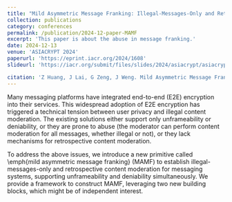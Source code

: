 ```yaml
---
title: "Mild Asymmetric Message Franking: Illegal-Messages-Only and Retrospective Content Moderation"
collection: publications
category: conferences
permalink: /publication/2024-12-paper-MAMF
excerpt: 'This paper is about the abuse in message franking.'
date: 2024-12-13
venue: 'ASIACRYPT 2024'
paperurl: 'https://eprint.iacr.org/2024/1608'
slideurl: 'https://iacr.org/submit/files/slides/2024/asiacrypt/asiacrypt2024/46/46_slides.pdf'

citation: 'Z Huang, J Lai, G Zeng, J Weng. Mild Asymmetric Message Franking: Illegal-Messages-Only and Retrospective Content Moderation. ASIACRYPT 2024.'
---
```


Many messaging platforms have integrated end-to-end (E2E) encryption into their services. This widespread adoption of E2E encryption has triggered a technical tension between user privacy and illegal content moderation. The existing solutions either support only unframeability or deniability, or they are prone to abuse (the moderator can perform content moderation for all messages, whether illegal or not), or they lack mechanisms for retrospective content moderation.

To address the above issues, we introduce a new primitive called \emph{mild asymmetric message franking} (MAMF) to establish illegal-messages-only and retrospective content moderation for messaging systems, supporting unframeability and deniability simultaneously. We provide a framework to construct MAMF, leveraging two new building blocks, which might be of independent interest.
